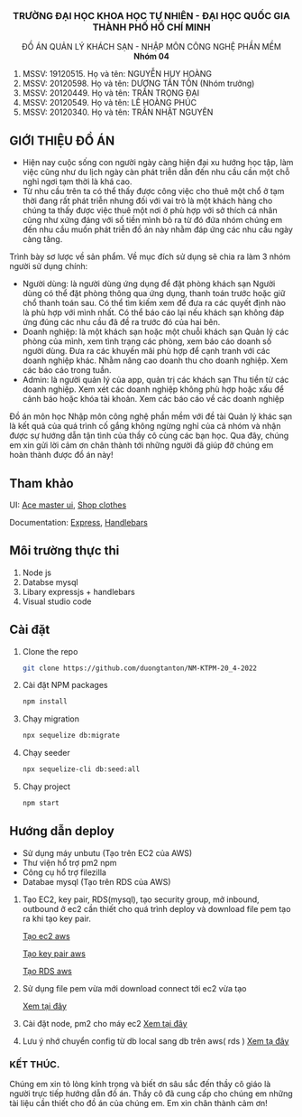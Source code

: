 <!-- PROJECT LOGO -->
<br />
<div align="center">
  <h3 align="center">TRƯỜNG ĐẠI HỌC KHOA HỌC TỰ NHIÊN - ĐẠI HỌC QUỐC GIA THÀNH PHỐ HỒ CHÍ MINH</h3>

  <p align="center">
    ĐỒ ÁN QUẢN LÝ KHÁCH SẠN - NHẬP MÔN CÔNG NGHỆ PHẦN MỀM
    <br />
   <strong>Nhóm 04</strong>
    <br />
    <ol  style="text-align:left">
    <li>
    MSSV: 19120515. Họ và tên: NGUYỄN HUY HOÀNG
    </li>
    <li>
     MSSV: 20120598. Họ và tên: DƯƠNG TẤN TỒN (Nhóm trưởng)
    </li>
    <li>
     MSSV: 20120449. Họ và tên: TRẦN TRỌNG ĐẠI
    </li>
    <li>
     MSSV: 20120549. Họ và tên: LÊ HOÀNG PHÚC
    </li>
    <li>
     MSSV: 20120340. Họ và tên: TRẦN NHẬT NGUYÊN
    </li>
    </ol>
  </p>
</div>


## GIỚI THIỆU ĐỒ ÁN

- Hiện nay cuộc sống con người ngày càng hiện đại xu hướng học tập, làm việc cũng như du lịch ngày càn phát triễn dẫn đến nhu cầu cần một chỗ nghỉ ngơi tạm thời là khá cao. <br/>
- Từ nhu cầu trên ta có thể thấy được công việc cho thuê một chổ ở tạm thời đang rất phát triễn nhưng đối với vai trò là một khách hàng cho chúng ta thấy được việc thuê một nơi ở phù hợp với sở thích cá nhân cũng như xứng đáng với số tiền mình bỏ ra từ đó đứa nhóm chúng em đến nhu cầu muốn phát triễn đồ án này nhằm đáp ứng các nhu cầu ngày càng tăng.


Trình bày sơ lược về sản phẩm. Về mục đích sử dụng sẽ chia ra làm 3 nhóm người sử dụng chính:

-	Người dùng: là người dùng ứng dụng để đặt phòng khách sạn
Người dùng có thể đặt phòng thông qua ứng dụng, thanh toán trước hoặc giữ chổ thanh toán sau. Có thể tìm kiếm xem để đưa ra các quyết định nào là phù hợp với mình nhất. Có thể báo cáo lại nếu khách sạn không đáp ứng đúng các nhu cầu đã đề ra trước đó của hai bên.
-	Doanh nghiệp: là một khách sạn hoặc một chuỗi khách sạn 
Quản lý các phòng của mình, xem tình trạng các phòng, xem báo cáo doanh số người dùng. Đưa ra các khuyến mãi phù hợp để cạnh tranh với các doanh nghiệp khác. Nhằm nâng cao doanh thu cho doanh nghiệp. Xem các báo cáo trong tuần.
-	Admin: là người quản lý của app, quản trị các khách sạn
Thu tiền từ các doanh nghiệp. Xem  xét các doanh nghiệp không phù hợp hoặc xấu để cảnh báo hoặc khóa tài khoản. Xem các báo cáo về các doanh nghiệp

Đồ án môn học Nhập môn công nghệ phần mềm với đề tài Quản lý khác sạn là kết quả của quá trình cố gắng không ngừng nghỉ của cả nhóm và nhận được sự hướng dẫn tận tình của thầy cô  cùng các bạn học. Qua đây, chúng em xin gửi lời cảm ơn chân thành tới những người đã giúp đỡ chúng  em hoàn thành được đồ án này!



## Tham khảo 
UI: [Ace master ui](https://bestfreehtmlcsstemplates.com/templates/68/ace-a-free-bootstrap-3-admin-template), [Shop clothes](https://bestfreehtmlcsstemplates.com/templates/68/ace-a-free-bootstrap-3-admin-template)

Documentation: [Express](https://expressjs.com), [Handlebars](https://handlebarsjs.com/)


## Môi trường thực thi 
1. Node js
2. Databse mysql
3. Libary expressjs + handlebars
4. Visual studio code
 
## Cài đặt
1. Clone the repo
   ```sh
   git clone https://github.com/duongtanton/NM-KTPM-20_4-2022 
   ```
2. Cài đặt NPM packages
   ```sh
   npm install
   ```
3. Chạy migration
   ```sh
   npx sequelize db:migrate 
   ```
4. Chạy seeder
 
   ```sh 
   npx sequelize-cli db:seed:all  
   ```
5. Chạy project
 
   ```sh 
   npm start 
   ```
## Hướng dẫn deploy
- Sử dụng máy unbutu (Tạo trên EC2 của AWS)
- Thư viện hổ trợ pm2 npm
- Công cụ hổ trợ filezilla
- Databae mysql (Tạo trên RDS của AWS)
1. Tạo EC2, key pair, RDS(mysql), tạo security group, mở inbound, outbound ở ec2 cần thiết cho quá trình deploy và download file pem tạo ra khi tạo key pair.

    [Tạo ec2 aws](https://aws.amazon.com/premiumsupport/knowledge-center/free-tier-windows-instance) 
    
    [Tạo key pair aws](https://docs.aws.amazon.com/AWSEC2/latest/UserGuide/create-key-pairs.html) 
    
    [Tạo RDS aws](https://docs.aws.amazon.com/AmazonRDS/latest/UserGuide/USER_CreateDBInstance.html) 

2. Sử dụng file pem vừa mới download connect tới ec2 vừa tạo 

    [Xem tại đây](https://docs.aws.amazon.com/AWSEC2/latest/UserGuide/AccessingInstancesLinux.html)
    
3. Cài đặt node, pm2 cho máy ec2
    [Xem tại đây](https://viblo.asia/p/su-dung-pm2-de-deploy-nodejs-application-6J3ZgxWqlmB)
4. Lưu ý nhớ chuyển config từ db local sang db trên aws( rds )
    [Xem tạ đây](https://docs.aws.amazon.com/AmazonRDS/latest/UserGuide/CHAP_RDS_Configuring.html)

### KẾT THÚC.
Chúng em xin tỏ lòng kính trọng và biết ơn sâu sắc đến thầy cô giáo là người trực tiếp hướng dẫn đồ án. Thầy cô đã cung cấp cho chúng em những tài liệu cần thiết cho đồ án của chúng em. 
Em xin chân thành cảm ơn!

<br/>


